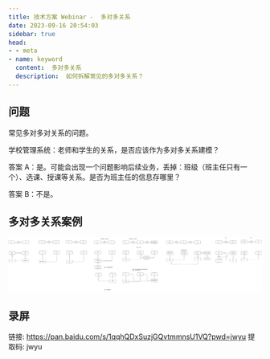 ```yaml
---
title: 技术方案 Webinar -  多对多关系
date: 2023-09-16 20:54:03
sidebar: true
head:
- - meta
- name: keyword
  content:  多对多关系
  description:  如何拆解常见的多对多关系？
---
```


## 问题

常见多对多对关系的问题。

学校管理系统：老师和学生的关系，是否应该作为多对多关系建模？

答案 A：是。可能会出现一个问题影响后续业务，丢掉：班级（班主任只有一个）、选课、授课等关系。是否为班主任的信息存哪里？

答案 B：不是。

## 多对多关系案例

![](./java-solution-webinar-41/many-to-many.png)

## 录屏

链接: https://pan.baidu.com/s/1qqhQDxSuzjGQvtmmnsU1VQ?pwd=jwyu 提取码: jwyu 
